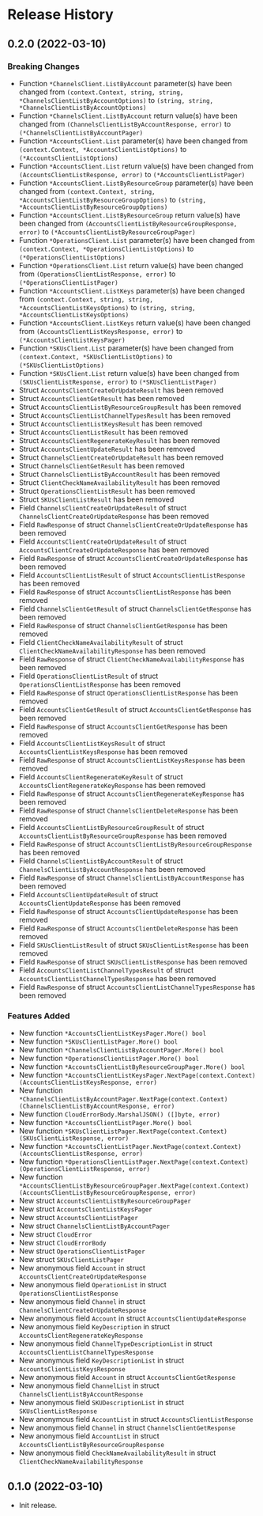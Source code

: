 # Release History

## 0.2.0 (2022-03-10)
### Breaking Changes

- Function `*ChannelsClient.ListByAccount` parameter(s) have been changed from `(context.Context, string, string, *ChannelsClientListByAccountOptions)` to `(string, string, *ChannelsClientListByAccountOptions)`
- Function `*ChannelsClient.ListByAccount` return value(s) have been changed from `(ChannelsClientListByAccountResponse, error)` to `(*ChannelsClientListByAccountPager)`
- Function `*AccountsClient.List` parameter(s) have been changed from `(context.Context, *AccountsClientListOptions)` to `(*AccountsClientListOptions)`
- Function `*AccountsClient.List` return value(s) have been changed from `(AccountsClientListResponse, error)` to `(*AccountsClientListPager)`
- Function `*AccountsClient.ListByResourceGroup` parameter(s) have been changed from `(context.Context, string, *AccountsClientListByResourceGroupOptions)` to `(string, *AccountsClientListByResourceGroupOptions)`
- Function `*AccountsClient.ListByResourceGroup` return value(s) have been changed from `(AccountsClientListByResourceGroupResponse, error)` to `(*AccountsClientListByResourceGroupPager)`
- Function `*OperationsClient.List` parameter(s) have been changed from `(context.Context, *OperationsClientListOptions)` to `(*OperationsClientListOptions)`
- Function `*OperationsClient.List` return value(s) have been changed from `(OperationsClientListResponse, error)` to `(*OperationsClientListPager)`
- Function `*AccountsClient.ListKeys` parameter(s) have been changed from `(context.Context, string, string, *AccountsClientListKeysOptions)` to `(string, string, *AccountsClientListKeysOptions)`
- Function `*AccountsClient.ListKeys` return value(s) have been changed from `(AccountsClientListKeysResponse, error)` to `(*AccountsClientListKeysPager)`
- Function `*SKUsClient.List` parameter(s) have been changed from `(context.Context, *SKUsClientListOptions)` to `(*SKUsClientListOptions)`
- Function `*SKUsClient.List` return value(s) have been changed from `(SKUsClientListResponse, error)` to `(*SKUsClientListPager)`
- Struct `AccountsClientCreateOrUpdateResult` has been removed
- Struct `AccountsClientGetResult` has been removed
- Struct `AccountsClientListByResourceGroupResult` has been removed
- Struct `AccountsClientListChannelTypesResult` has been removed
- Struct `AccountsClientListKeysResult` has been removed
- Struct `AccountsClientListResult` has been removed
- Struct `AccountsClientRegenerateKeyResult` has been removed
- Struct `AccountsClientUpdateResult` has been removed
- Struct `ChannelsClientCreateOrUpdateResult` has been removed
- Struct `ChannelsClientGetResult` has been removed
- Struct `ChannelsClientListByAccountResult` has been removed
- Struct `ClientCheckNameAvailabilityResult` has been removed
- Struct `OperationsClientListResult` has been removed
- Struct `SKUsClientListResult` has been removed
- Field `ChannelsClientCreateOrUpdateResult` of struct `ChannelsClientCreateOrUpdateResponse` has been removed
- Field `RawResponse` of struct `ChannelsClientCreateOrUpdateResponse` has been removed
- Field `AccountsClientCreateOrUpdateResult` of struct `AccountsClientCreateOrUpdateResponse` has been removed
- Field `RawResponse` of struct `AccountsClientCreateOrUpdateResponse` has been removed
- Field `AccountsClientListResult` of struct `AccountsClientListResponse` has been removed
- Field `RawResponse` of struct `AccountsClientListResponse` has been removed
- Field `ChannelsClientGetResult` of struct `ChannelsClientGetResponse` has been removed
- Field `RawResponse` of struct `ChannelsClientGetResponse` has been removed
- Field `ClientCheckNameAvailabilityResult` of struct `ClientCheckNameAvailabilityResponse` has been removed
- Field `RawResponse` of struct `ClientCheckNameAvailabilityResponse` has been removed
- Field `OperationsClientListResult` of struct `OperationsClientListResponse` has been removed
- Field `RawResponse` of struct `OperationsClientListResponse` has been removed
- Field `AccountsClientGetResult` of struct `AccountsClientGetResponse` has been removed
- Field `RawResponse` of struct `AccountsClientGetResponse` has been removed
- Field `AccountsClientListKeysResult` of struct `AccountsClientListKeysResponse` has been removed
- Field `RawResponse` of struct `AccountsClientListKeysResponse` has been removed
- Field `AccountsClientRegenerateKeyResult` of struct `AccountsClientRegenerateKeyResponse` has been removed
- Field `RawResponse` of struct `AccountsClientRegenerateKeyResponse` has been removed
- Field `RawResponse` of struct `ChannelsClientDeleteResponse` has been removed
- Field `AccountsClientListByResourceGroupResult` of struct `AccountsClientListByResourceGroupResponse` has been removed
- Field `RawResponse` of struct `AccountsClientListByResourceGroupResponse` has been removed
- Field `ChannelsClientListByAccountResult` of struct `ChannelsClientListByAccountResponse` has been removed
- Field `RawResponse` of struct `ChannelsClientListByAccountResponse` has been removed
- Field `AccountsClientUpdateResult` of struct `AccountsClientUpdateResponse` has been removed
- Field `RawResponse` of struct `AccountsClientUpdateResponse` has been removed
- Field `RawResponse` of struct `AccountsClientDeleteResponse` has been removed
- Field `SKUsClientListResult` of struct `SKUsClientListResponse` has been removed
- Field `RawResponse` of struct `SKUsClientListResponse` has been removed
- Field `AccountsClientListChannelTypesResult` of struct `AccountsClientListChannelTypesResponse` has been removed
- Field `RawResponse` of struct `AccountsClientListChannelTypesResponse` has been removed

### Features Added

- New function `*AccountsClientListKeysPager.More() bool`
- New function `*SKUsClientListPager.More() bool`
- New function `*ChannelsClientListByAccountPager.More() bool`
- New function `*OperationsClientListPager.More() bool`
- New function `*AccountsClientListByResourceGroupPager.More() bool`
- New function `*AccountsClientListKeysPager.NextPage(context.Context) (AccountsClientListKeysResponse, error)`
- New function `*ChannelsClientListByAccountPager.NextPage(context.Context) (ChannelsClientListByAccountResponse, error)`
- New function `CloudErrorBody.MarshalJSON() ([]byte, error)`
- New function `*AccountsClientListPager.More() bool`
- New function `*SKUsClientListPager.NextPage(context.Context) (SKUsClientListResponse, error)`
- New function `*AccountsClientListPager.NextPage(context.Context) (AccountsClientListResponse, error)`
- New function `*OperationsClientListPager.NextPage(context.Context) (OperationsClientListResponse, error)`
- New function `*AccountsClientListByResourceGroupPager.NextPage(context.Context) (AccountsClientListByResourceGroupResponse, error)`
- New struct `AccountsClientListByResourceGroupPager`
- New struct `AccountsClientListKeysPager`
- New struct `AccountsClientListPager`
- New struct `ChannelsClientListByAccountPager`
- New struct `CloudError`
- New struct `CloudErrorBody`
- New struct `OperationsClientListPager`
- New struct `SKUsClientListPager`
- New anonymous field `Account` in struct `AccountsClientCreateOrUpdateResponse`
- New anonymous field `OperationList` in struct `OperationsClientListResponse`
- New anonymous field `Channel` in struct `ChannelsClientCreateOrUpdateResponse`
- New anonymous field `Account` in struct `AccountsClientUpdateResponse`
- New anonymous field `KeyDescription` in struct `AccountsClientRegenerateKeyResponse`
- New anonymous field `ChannelTypeDescriptionList` in struct `AccountsClientListChannelTypesResponse`
- New anonymous field `KeyDescriptionList` in struct `AccountsClientListKeysResponse`
- New anonymous field `Account` in struct `AccountsClientGetResponse`
- New anonymous field `ChannelList` in struct `ChannelsClientListByAccountResponse`
- New anonymous field `SKUDescriptionList` in struct `SKUsClientListResponse`
- New anonymous field `AccountList` in struct `AccountsClientListResponse`
- New anonymous field `Channel` in struct `ChannelsClientGetResponse`
- New anonymous field `AccountList` in struct `AccountsClientListByResourceGroupResponse`
- New anonymous field `CheckNameAvailabilityResult` in struct `ClientCheckNameAvailabilityResponse`


## 0.1.0 (2022-03-10)

- Init release.